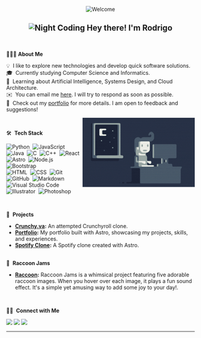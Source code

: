 <p align="center">
  <img src="https://i.pinimg.com/originals/33/ff/e0/33ffe07781f90b9ea9d5802745c3c826.gif" alt="Welcome">
</p>

<h2 align="center">
  <img alt="Night Coding" src="./assets/Hand%20Wave.gif" width="40"/> Hey there! I'm Rodrigo
</h2>

<br>

👨🏻‍💻&nbsp;<strong>About Me</strong>

💡 &nbsp;I like to explore new technologies and develop quick software solutions.\
🎓 &nbsp;Currently studying Computer Science and Informatics.\
🌱 &nbsp;Learning about Artificial Intelligence, Systems Design, and Cloud Architecture.\
✉️ &nbsp;You can email me [here](mailto:rph26031994@gmail.com). I will try to respond as soon as possible.\
📄 &nbsp;Check out my [portfolio](https://rodrigoporfolio26.netlify.app) for more details. I am open to feedback and suggestions!

<img alt="Night Coding" src="https://raw.githubusercontent.com/AVS1508/AVS1508/master/assets/Night-Coding.gif" align="right" width="300"/>

<br>

🛠 &nbsp;<strong>Tech Stack</strong>

![Python](https://img.shields.io/badge/-Python-05122A?style=flat&logo=python)&nbsp;
![JavaScript](https://img.shields.io/badge/-JavaScript-05122A?style=flat&logo=javascript)&nbsp;
![Java](https://img.shields.io/badge/-Java-05122A?style=flat&logo=Java&logoColor=FFA518)&nbsp;
![C](https://img.shields.io/badge/-C-05122A?style=flat&logo=C&logoColor=A8B9CC)&nbsp;
![C++](https://img.shields.io/badge/-C++-05122A?style=flat&logo=C%2B%2B&logoColor=00599C)&nbsp;
![React](https://img.shields.io/badge/-React-05122A?style=flat&logo=react)&nbsp;
![Astro](https://img.shields.io/badge/-Astro-05122A?style=flat&logo=astro)&nbsp;
![Node.js](https://img.shields.io/badge/-Node.js-05122A?style=flat&logo=node.js)&nbsp;
![Bootstrap](https://img.shields.io/badge/-Bootstrap-05122A?style=flat&logo=bootstrap&logoColor=563D7C)\
![HTML](https://img.shields.io/badge/-HTML-05122A?style=flat&logo=HTML5)&nbsp;
![CSS](https://img.shields.io/badge/-CSS-05122A?style=flat&logo=CSS3&logoColor=1572B6)&nbsp;
![Git](https://img.shields.io/badge/-Git-05122A?style=flat&logo=git)&nbsp;
![GitHub](https://img.shields.io/badge/-GitHub-05122A?style=flat&logo=github)&nbsp;
![Markdown](https://img.shields.io/badge/-Markdown-05122A?style=flat&logo=markdown)\
![Visual Studio Code](https://img.shields.io/badge/-Visual%20Studio%20Code-05122A?style=flat&logo=visual-studio-code&logoColor=007ACC)&nbsp;
![Illustrator](https://img.shields.io/badge/-Illustrator-05122A?style=flat&logo=adobe-illustrator)&nbsp;
![Photoshop](https://img.shields.io/badge/-Photoshop-05122A?style=flat&logo=adobe-photoshop)&nbsp;

<br>

📂 &nbsp;<strong>Projects</strong>

- **[Crunchy.va](https://animebebop.netlify.app):** An attempted Crunchyroll clone.
- **[Portfolio](https://rodrigoporfolio26.netlify.app):** My portfolio built with Astro, showcasing my projects, skills, and experiences.
- **[Spotify Clone](https://spotify26.netlify.app):** A Spotify clone created with Astro.

<br>
🦝 &nbsp;<strong>Raccoon Jams</strong>

- **[Raccoon](https://rodridev-01.github.io/Card-Hover/):** Raccoon Jams is a whimsical project featuring five adorable raccoon images. When you hover over each image, it plays a fun sound effect. It's a simple yet amusing way to add some joy to your day!.

<br>

🤝🏻 &nbsp;<strong>Connect with Me</strong>

<p align="left">
<a href="https://www.linkedin.com/in/rodrigo-peña-0953762b1/"><img src="https://img.shields.io/badge/-Rodrigo%20Peña-0077B5?style=flat&logo=Linkedin&logoColor=white"/></a>
<a href="mailto:rph26031994@gmail.com"><img src="https://img.shields.io/badge/-Rodrigo%20Peña-D14836?style=flat&logo=Gmail&logoColor=white"/></a>
<a href="https://instagram.com/rodrigou.py"><img src="https://img.shields.io/badge/-@rodrigou.py-E4405F?style=flat&logo=Instagram&logoColor=white"/></a>
</p>

-----





